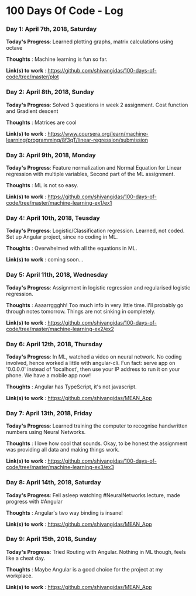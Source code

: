 # 100 Days Of Code - Log

### Day 1: April 7th, 2018, Saturday

**Today's Progress**: Learned plotting graphs, matrix calculations using octave

**Thoughts** : Machine learning is fun so far.

**Link(s) to work** : https://github.com/shivangidas/100-days-of-code/tree/master/plot

### Day 2: April 8th, 2018, Sunday

**Today's Progress**: Solved 3 questions in week 2 assignment. Cost function and Gradient descent

**Thoughts** : Matrices are cool

**Link(s) to work** : https://www.coursera.org/learn/machine-learning/programming/8f3qT/linear-regression/submission

### Day 3: April 9th, 2018, Monday

**Today's Progress**:  Feature normalization and Normal Equation for Linear regression with multiple variables, Second part of the ML assignment.

**Thoughts** : ML is not so easy.

**Link(s) to work** : https://github.com/shivangidas/100-days-of-code/tree/master/machine-learning-ex1/ex1

### Day 4: April 10th, 2018, Teusday

**Today's Progress**:  Logistic/Classification regression. Learned, not coded. Set up Angular project, since no coding in ML.

**Thoughts** : Overwhelmed with all the equations in ML.

**Link(s) to work** : coming soon...

### Day 5: April 11th, 2018, Wednesday

**Today's Progress**:  Assignment in logistic regression and regularised logistic regression.

**Thoughts** : Aaaarrggghh! Too much info in very little time. I'll probably go through notes tomorrow. Things are not sinking in completely. 

**Link(s) to work** : https://github.com/shivangidas/100-days-of-code/tree/master/machine-learning-ex2/ex2

### Day 6: April 12th, 2018, Thursday

**Today's Progress**:  In ML, watched a video on neural network. No coding involved, hence worked a little with angular-cli. Fun fact: serve app on '0.0.0.0' instead of 'localhost', then use your IP address to run it on your phone. We have a mobile app now! 

**Thoughts** : Angular has TypeScript, it's not javascript.

**Link(s) to work** : https://github.com/shivangidas/MEAN_App

### Day 7: April 13th, 2018, Friday

**Today's Progress**:  Learned training the computer to recognise handwritten numbers using Neural Networks.

**Thoughts** : I love how cool that sounds. Okay, to be honest the assignment was providing all data and making things work.

**Link(s) to work** : https://github.com/shivangidas/100-days-of-code/tree/master/machine-learning-ex3/ex3

### Day 8: April 14th, 2018, Saturday

**Today's Progress**:  Fell asleep watching #NeuralNetworks lecture, made progress with #Angular 

**Thoughts** : Angular's two way binding is insane!

**Link(s) to work** : https://github.com/shivangidas/MEAN_App

### Day 9: April 15th, 2018, Sunday

**Today's Progress**:  Tried Routing with Angular. Nothing in ML though, feels like a cheat day.

**Thoughts** : Maybe Angular is a good choice for the project at my workplace.

**Link(s) to work** : https://github.com/shivangidas/MEAN_App
